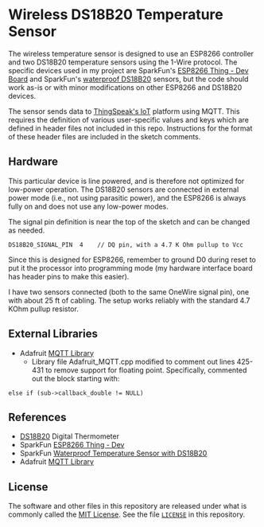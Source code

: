Wireless DS18B20 Temperature Sensor
====================================

The wireless temperature sensor is designed to use an ESP8266 controller and two DS18B20 temperature sensors using the 1-Wire protocol. The specific devices used in my project are SparkFun's [ESP8266 Thing - Dev Board][1] and SparkFun's [waterproof DS18B20][2] sensors, but the code should work as-is or with minor modifications on other ESP8266 and DS18B20 devices.

The sensor sends data to [ThingSpeak's IoT][3] platform using MQTT. This requires the definition of various user-specific values and keys which are defined in header files not included in this repo. Instructions for the format of these header files are included in the sketch comments.

## Hardware ##

This particular device is line powered, and is therefore not optimized for low-power operation. The DS18B20 sensors are connected in external power mode (i.e., not using parasitic power), and the ESP8266 is always fully on and does not use any low-power modes.

The signal pin definition is near the top of the sketch and can be changed as needed.

    DS18B20_SIGNAL_PIN  4    // DQ pin, with a 4.7 K Ohm pullup to Vcc

Since this is designed for ESP8266, remember to ground D0 during reset to put it the processor into programming mode (my hardware interface board has header pins to make this easier). 

I have two sensors connected (both to the same OneWire signal pin), one with about 25 ft of cabling. The setup works reliably with the standard 4.7 KOhm pullup resistor.

## External Libraries ##
* Adafruit [MQTT Library][5]
  - Library file Adafruit_MQTT.cpp modified to comment out lines 425-431 to remove support for floating point. Specifically, commented out the block starting with:
```
else if (sub->callback_double != NULL)
```


## References ##
* [DS18B20][4] Digital Thermometer
* SparkFun [ESP8266 Thing - Dev][1]
* SparkFun [Waterproof Temperature Sensor with DS18B20][2]
* Adafruit [MQTT Library][5]

## License ##
The software and other files in this repository are released under what is commonly called the [MIT License][100]. See the file [`LICENSE`][101] in this repository.

[1]: https://www.sparkfun.com/products/13711
[2]: https://www.sparkfun.com/products/11050
[3]: https://thingspeak.com/
[4]: https://cdn.sparkfun.com/datasheets/Sensors/Temp/DS18B20.pdf
[5]: https://github.com/adafruit/Adafruit_MQTT_Library
[100]: https://choosealicense.com/licenses/mit/
[101]: ./LICENSE
